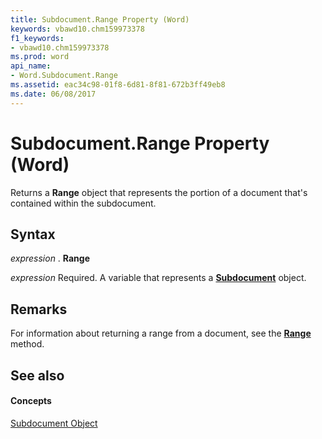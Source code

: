 ```yaml
---
title: Subdocument.Range Property (Word)
keywords: vbawd10.chm159973378
f1_keywords:
- vbawd10.chm159973378
ms.prod: word
api_name:
- Word.Subdocument.Range
ms.assetid: eac34c98-01f8-6d81-8f81-672b3ff49eb8
ms.date: 06/08/2017
---
```



# Subdocument.Range Property (Word)

Returns a **Range** object that represents the portion of a document that's contained within the subdocument.


## Syntax

 _expression_ . **Range**

 _expression_ Required. A variable that represents a **[Subdocument](subdocument-object-word.md)** object.


## Remarks

For information about returning a range from a document, see the **[Range](document-range-method-word.md)** method.


## See also


#### Concepts


[Subdocument Object](subdocument-object-word.md)

